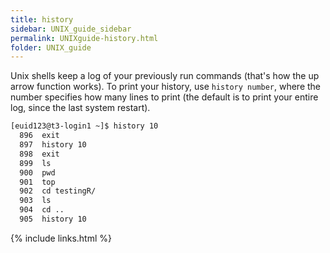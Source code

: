 ```yaml
---
title: history
sidebar: UNIX_guide_sidebar
permalink: UNIXguide-history.html
folder: UNIX_guide
---
```


<link rel="stylesheet" href="css/theme-blue.css">

Unix shells keep a log of your previously run commands (that's how the up arrow
function works).
To print your history, use `history number`, where the number specifies how
many lines to print (the default is to print your entire log, since the last
    system restart).
```bash
[euid123@t3-login1 ~]$ history 10
  896  exit
  897  history 10
  898  exit
  899  ls
  900  pwd
  901  top
  902  cd testingR/
  903  ls
  904  cd ..
  905  history 10
```

{% include links.html %}
